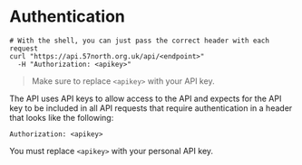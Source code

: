 # Authentication

```shell
# With the shell, you can just pass the correct header with each request
curl "https://api.57north.org.uk/api/<endpoint>"
  -H "Authorization: <apikey>"
```

> Make sure to replace `<apikey>` with your API key.

The API uses API keys to allow access to the API and expects for the API key to
be included in all API requests that require authentication in a header that
looks like the following:

`Authorization: <apikey>`

<aside class="notice">
You must replace <code>&lt;apikey&gt;</code> with your personal API key.
</aside>

